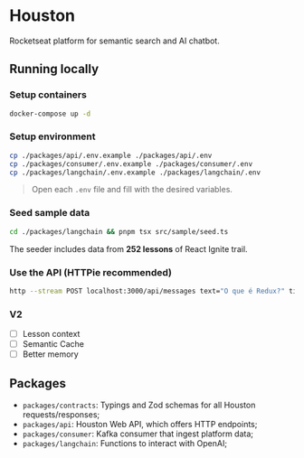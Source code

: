# Houston

Rocketseat platform for semantic search and AI chatbot.

## Running locally

### Setup containers

```sh
docker-compose up -d
```

### Setup environment

```sh
cp ./packages/api/.env.example ./packages/api/.env
cp ./packages/consumer/.env.example ./packages/consumer/.env
cp ./packages/langchain/.env.example ./packages/langchain/.env
```

> Open each `.env` file and fill with the desired variables.

### Seed sample data

```sh
cd ./packages/langchain && pnpm tsx src/sample/seed.ts
```

The seeder includes data from **252 lessons** of React Ignite trail.

### Use the API (HTTPie recommended)

```sh
http --stream POST localhost:3000/api/messages text="O que é Redux?" title="Sample chat" --auth-type bearer --auth "VALID_SKYLAB_JWT"
```

### V2

- [ ] Lesson context
- [ ] Semantic Cache
- [ ] Better memory

## Packages

- `packages/contracts`: Typings and Zod schemas for all Houston requests/responses;
- `packages/api`: Houston Web API, which offers HTTP endpoints;
- `packages/consumer`: Kafka consumer that ingest platform data;
- `packages/langchain`: Functions to interact with OpenAI;